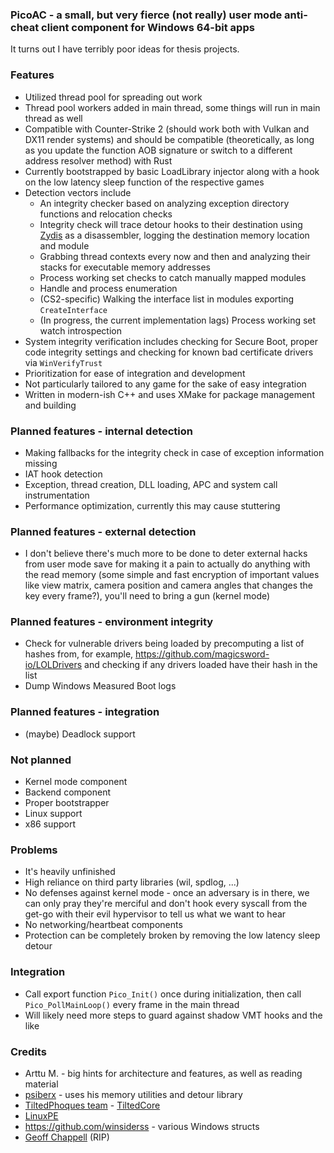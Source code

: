 ### PicoAC - a small, but very fierce (not really) user mode anti-cheat client component for Windows 64-bit apps

It turns out I have terribly poor ideas for thesis projects.

### Features

- Utilized thread pool for spreading out work
- Thread pool workers added in main thread, some things will run in main thread as well
- Compatible with Counter-Strike 2 (should work both with Vulkan and DX11 render systems) and should be compatible (theoretically, as long as you update the function AOB signature or switch to a different address resolver method) with Rust
- Currently bootstrapped by basic LoadLibrary injector along with a hook on the low latency sleep function of the respective games
- Detection vectors include 
    - An integrity checker based on analyzing exception directory functions and relocation checks
    - Integrity check will trace detour hooks to their destination using [Zydis](https://github.com/zyantific/zydis) as a disassembler, logging the destination memory location and module
    - Grabbing thread contexts every now and then and analyzing their stacks for executable memory addresses
    - Process working set checks to catch manually mapped modules
    - Handle and process enumeration
    - (CS2-specific) Walking the interface list in modules exporting `CreateInterface`
    - (In progress, the current implementation lags) Process working set watch introspection
- System integrity verification includes checking for Secure Boot, proper code integrity settings and checking for known bad certificate drivers via `WinVerifyTrust`
- Prioritization for ease of integration and development
- Not particularly tailored to any game for the sake of easy integration
- Written in modern-ish C++ and uses XMake for package management and building

### Planned features - internal detection

- Making fallbacks for the integrity check in case of exception information missing
- IAT hook detection
- Exception, thread creation, DLL loading, APC and system call instrumentation
- Performance optimization, currently this may cause stuttering

### Planned features - external detection

- I don't believe there's much more to be done to deter external hacks from user mode save for making it a pain to actually do anything with the read memory (some simple and fast encryption of important values like view matrix, camera position and camera angles that changes the key every frame?), you'll need to bring a gun (kernel mode)

### Planned features - environment integrity

- Check for vulnerable drivers being loaded by precomputing a list of hashes from, for example, https://github.com/magicsword-io/LOLDrivers and checking if any drivers loaded have their hash in the list
- Dump Windows Measured Boot logs

### Planned features - integration
- (maybe) Deadlock support

### Not planned

- Kernel mode component
- Backend component
- Proper bootstrapper
- Linux support
- x86 support

### Problems

- It's heavily unfinished
- High reliance on third party libraries (wil, spdlog, ...)
- No defenses against kernel mode - once an adversary is in there, we can only pray they're merciful and don't hook every syscall from the get-go with their evil hypervisor to tell us what we want to hear
- No networking/heartbeat components
- Protection can be completely broken by removing the low latency sleep detour

### Integration

- Call export function `Pico_Init()` once during initialization, then call `Pico_PollMainLoop()` every frame in the main thread
- Will likely need more steps to guard against shadow VMT hooks and the like

### Credits

- Arttu M. - big hints for architecture and features, as well as reading material 
- [psiberx](https://github.com/psiberx) - uses his memory utilities and detour library
- [TiltedPhoques team](https://github.com/tiltedphoques) - [TiltedCore](https://github.com/tiltedphoques/TiltedCore)
- [LinuxPE](https://github.com/can1357/linux-pe)
- https://github.com/winsiderss - various Windows structs
- [Geoff Chappell](https://www.geoffchappell.com/index.htm) (RIP)
